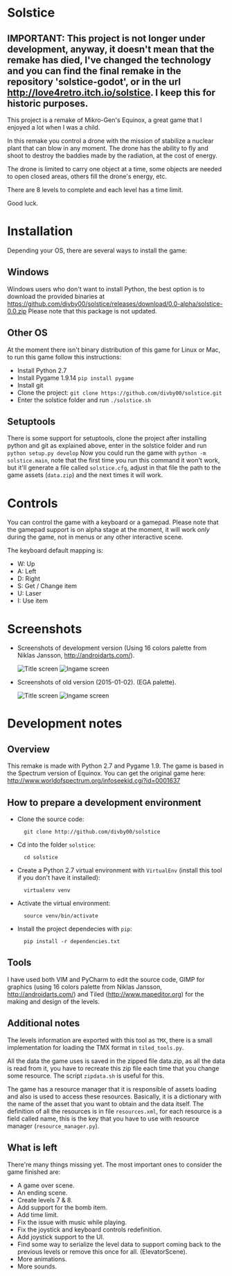 # Solstice


## IMPORTANT: This project is not longer under development, anyway, it doesn't mean that the remake has died, I've changed the technology and you can find the final remake in the repository 'solstice-godot', or in the url http://love4retro.itch.io/solstice. I keep this for historic purposes.

This project is a remake of Mikro-Gen's Equinox, a great game that I enjoyed a lot when I was a child.

In this remake you control a drone with the mission of stabilize a nuclear plant that can blow in any moment. 
The drone has the ability to fly and shoot to destroy the baddies made by the radiation, at the cost of energy.

The drone is limited to carry one object at a time, some objects are needed to open closed areas, others fill
the drone's energy, etc.

There are 8 levels to complete and each level has a time limit.

Good luck.

# Installation

Depending your OS, there are several ways to install the game:

## Windows

Windows users who don't want to install Python, the best option is to download the provided binaries at 
https://github.com/divby00/solstice/releases/download/0.0-alpha/solstice-0.0.zip
Please note that this package is not updated.

## Other OS

At the moment there isn't binary distribution of this game for Linux or Mac, to run this game follow this instructions:

* Install Python 2.7
* Install Pygame 1.9.14 `pip install pygame`
* Install git
* Clone the project: `git clone https://github.com/divby00/solstice.git`
* Enter the solstice folder and run `./solstice.sh`

## Setuptools

There is some support for setuptools, clone the project after installing python and git as explained above, enter in 
the solstice folder and run `python setup.py develop`
Now you could run the game with `python -m solstice.main`, note that the first time you run this command it won't work,
but it'll generate a file called `solstice.cfg`, adjust in that file the path to the game assets (`data.zip`) and the
next times it will work.

# Controls

You can control the game with a keyboard or a gamepad. Please note that the gamepad support is on alpha stage at the
moment, it will work *only* during the game, not in menus or any other interactive scene.

The keyboard default mapping is:

* W: Up
* A: Left
* D: Right
* S: Get / Change item
* U: Laser
* I: Use item

# Screenshots

* Screenshots of development version (Using 16 colors palette from Niklas Jansson, http://androidarts.com/).

    ![Title screen](https://cloud.githubusercontent.com/assets/7277786/10656742/5f0cba20-7882-11e5-8066-563e1f6086aa.png)
    ![Ingame screen](https://cloud.githubusercontent.com/assets/7277786/10656746/6e7ca330-7882-11e5-869a-cfb297a6a361.png)

* Screenshots of old version (2015-01-02). (EGA palette).

    ![Title screen](https://cloud.githubusercontent.com/assets/7277786/5601945/12a838c8-932a-11e4-9ca8-6f978f4e1b46.png)
    ![Ingame screen](https://cloud.githubusercontent.com/assets/7277786/5601946/12aca7d2-932a-11e4-83c3-e05f7cf5877c.png)

# Development notes

## Overview

This remake is made with Python 2.7 and Pygame 1.9. The game is based in the Spectrum version of Equinox. 
You can get the original game here: http://www.worldofspectrum.org/infoseekid.cgi?id=0001637

## How to prepare a development environment

* Clone the source code:
        
        git clone http://github.com/divby00/solstice
        
* Cd into the folder `solstice`:
    
        cd solstice
        
* Create a Python 2.7 virtual environment with `VirtualEnv` (install this tool if you don't have it installed):

        virtualenv venv
        
* Activate the virtual environment:

        source venv/bin/activate
        
* Install the project dependecies with `pip`:

        pip install -r dependencies.txt

## Tools

I have used both VIM and PyCharm to edit the source code, GIMP for graphics (using 16 colors palette from Niklas Jansson, http://androidarts.com/)
and Tiled (http://www.mapeditor.org) for the making and design of the levels. 

## Additional notes

The levels information are exported with this tool as `TMX`, there is a small implementation for loading the TMX format in `tiled_tools.py`.

All the data the game uses is saved in the zipped file data.zip, as all the data is read from it, you have to recreate
this zip file each time that you change some resource. The script `zipdata.sh` is useful for this.

The game has a resource manager that it is responsible of assets loading and also is used to access these resources.
Basically, it is a dictionary with the name of the asset that you want to obtain and the data itself. The definition of
all the resources is in file `resources.xml`, for each resource is a field called name, this is the key that you have to
use with resource manager (`resource_manager.py`).

## What is left

There're many things missing yet. The most important ones to consider the game finished are:

* A game over scene.
* An ending scene.
* Create levels 7 & 8.
* Add support for the bomb item.
* Add time limit.
* Fix the issue with music while playing.
* Fix the joystick and keyboard controls redefinition.
* Add joystick support to the UI.
* Find some way to serialize the level data to support coming back to the previous levels or remove this once for all. (ElevatorScene).
* More animations.
* More sounds.
